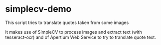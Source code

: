 simplecv-demo
=============

This script tries to translate quotes taken from some images

It makes use of SimpleCV to process images and extract text (with tesseract-ocr) and of Apertium Web Service to try to translate quote text.

